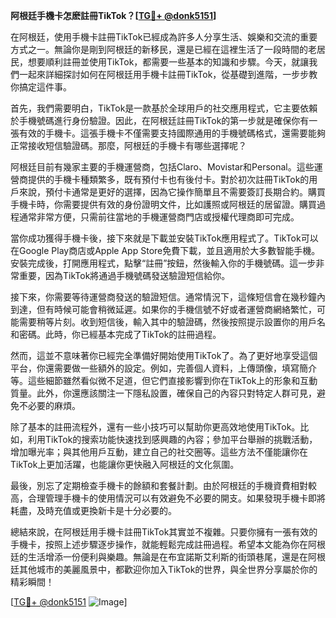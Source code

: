 **阿根廷手機卡怎麽註冊TikTok？[[TG💪+ @donk5151](https://t.me/s/donk5151)]**

在阿根廷，使用手機卡註冊TikTok已經成為許多人分享生活、娛樂和交流的重要方式之一。無論你是剛到阿根廷的新移民，還是已經在這裡生活了一段時間的老居民，想要順利註冊並使用TikTok，都需要一些基本的知識和步驟。今天，就讓我們一起來詳細探討如何在阿根廷用手機卡註冊TikTok，從基礎到進階，一步步教你搞定這件事。

首先，我們需要明白，TikTok是一款基於全球用戶的社交應用程式，它主要依賴於手機號碼進行身份驗證。因此，在阿根廷註冊TikTok的第一步就是確保你有一張有效的手機卡。這張手機卡不僅需要支持國際通用的手機號碼格式，還需要能夠正常接收短信驗證碼。那麼，阿根廷的手機卡有哪些選擇呢？

阿根廷目前有幾家主要的手機運營商，包括Claro、Movistar和Personal。這些運營商提供的手機卡種類繁多，既有預付卡也有後付卡。對於初次註冊TikTok的用戶來說，預付卡通常是更好的選擇，因為它操作簡單且不需要簽訂長期合約。購買手機卡時，你需要提供有效的身份證明文件，比如護照或阿根廷的居留證。購買過程通常非常方便，只需前往當地的手機運營商門店或授權代理商即可完成。

當你成功獲得手機卡後，接下來就是下載並安裝TikTok應用程式了。TikTok可以在Google Play商店或Apple App Store免費下載，並且適用於大多數智能手機。安裝完成後，打開應用程式，點擊“註冊”按鈕，然後輸入你的手機號碼。這一步非常重要，因為TikTok將通過手機號碼發送驗證短信給你。

接下來，你需要等待運營商發送的驗證短信。通常情況下，這條短信會在幾秒鐘內到達，但有時候可能會稍微延遲。如果你的手機信號不好或者運營商網絡繁忙，可能需要稍等片刻。收到短信後，輸入其中的驗證碼，然後按照提示設置你的用戶名和密碼。此時，你已經基本完成了TikTok的註冊過程。

然而，這並不意味著你已經完全準備好開始使用TikTok了。為了更好地享受這個平台，你還需要做一些額外的設定。例如，完善個人資料，上傳頭像，填寫簡介等。這些細節雖然看似微不足道，但它們直接影響到你在TikTok上的形象和互動質量。此外，你還應該關注一下隱私設置，確保自己的內容只對特定人群可見，避免不必要的麻煩。

除了基本的註冊流程外，還有一些小技巧可以幫助你更高效地使用TikTok。比如，利用TikTok的搜索功能快速找到感興趣的內容；參加平台舉辦的挑戰活動，增加曝光率；與其他用戶互動，建立自己的社交圈等。這些方法不僅能讓你在TikTok上更加活躍，也能讓你更快融入阿根廷的文化氛圍。

最後，別忘了定期檢查手機卡的餘額和套餐計劃。由於阿根廷的手機資費相對較高，合理管理手機卡的使用情況可以有效避免不必要的開支。如果發現手機卡即將耗盡，及時充值或更換新卡是十分必要的。

總結來說，在阿根廷用手機卡註冊TikTok其實並不複雜。只要你擁有一張有效的手機卡，按照上述步驟逐步操作，就能輕鬆完成註冊過程。希望本文能為你在阿根廷的生活增添一份便利與樂趣。無論是在布宜諾斯艾利斯的街頭巷尾，還是在阿根廷其他城市的美麗風景中，都歡迎你加入TikTok的世界，與全世界分享屬於你的精彩瞬間！

[[TG💪+ @donk5151](https://t.me/s/donk5151) ![Image](https://i.postimg.cc/rwNCRYN7/Snipaste-2025-04-30-17-27-05.png)]
